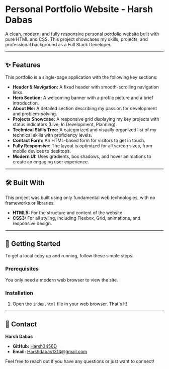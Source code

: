 # Personal Portfolio Website - Harsh Dabas

A clean, modern, and fully responsive personal portfolio website built with pure HTML and CSS. This project showcases my skills, projects, and professional background as a Full Stack Developer.

---

## ✨ Features

This portfolio is a single-page application with the following key sections:

* **Header & Navigation:** A fixed header with smooth-scrolling navigation links.
* **Hero Section:** A welcoming banner with a profile picture and a brief introduction.
* **About Me:** A detailed section describing my passion for development and problem-solving.
* **Projects Showcase:** A responsive grid displaying my key projects with status indicators (Live, In Development, Planning).
* **Technical Skills Tree:** A categorized and visually organized list of my technical skills with proficiency levels.
* **Contact Form:** An HTML-based form for visitors to get in touch.
* **Fully Responsive:** The layout is optimized for all screen sizes, from mobile devices to desktops.
* **Modern UI:** Uses gradients, box shadows, and hover animations to create an engaging user experience.

---

## 🛠️ Built With

This project was built using only fundamental web technologies, with no frameworks or libraries.

* **HTML5:** For the structure and content of the website.
* **CSS3:** For all styling, including Flexbox, Grid, animations, and responsive design.

---

## 🏁 Getting Started

To get a local copy up and running, follow these simple steps.

### Prerequisites

You only need a modern web browser to view the site.

### Installation

1.  Open the `index.html` file in your web browser. That's it!

---

## 📧 Contact

**Harsh Dabas**

* **GitHub:** [Harsh3456D](https://github.com/harsh3456d)
* **Email:** [Harshdabas1314@gmail.com](mailto:harshdabas1314@gmail.com)


Feel free to reach out if you have any questions or just want to connect!
